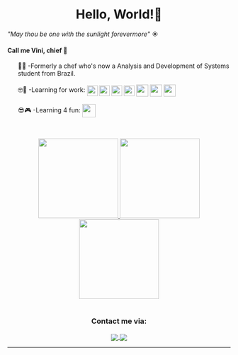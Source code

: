 <h1 align="center"> Hello, World!👋</h1>

<i>"May thou be one with the sunlight forevermore"</i> ☀️

<h4>Call me Vini, chief 🫡</h4>

<ul>
<div>
👨‍🍳 -Formerly a chef who's now a Analysis and Development of Systems student
from Brazil.
</div>
<br>
<div>
  🤓📖 -Learning for work:
  <img align="center" width="24em"
    src="https://cdn.jsdelivr.net/gh/devicons/devicon/icons/html5/html5-plain.svg" />
  <img align="center" width="24em"
    src="https://cdn.jsdelivr.net/gh/devicons/devicon/icons/css3/css3-plain.svg" />
  <img align="center" width="24em"
    src="https://cdn.jsdelivr.net/gh/devicons/devicon/icons/javascript/javascript-plain.svg" />
  <img align="center" width="24em"
    src="https://cdn.jsdelivr.net/gh/devicons/devicon/icons/typescript/typescript-plain.svg" />
  <img align="center" width="27em"
    src="https://cdn.jsdelivr.net/gh/devicons/devicon/icons/react/react-original.svg" />
   <img align="center" width="27em"
    src="https://cdn.jsdelivr.net/gh/devicons/devicon/icons/angular/angular-original.svg" />
  <img align="center" width="27em"
    src="https://cdn.jsdelivr.net/gh/devicons/devicon/icons/bootstrap/bootstrap-original.svg" /> 

</div>

<br>

<div>
  😎🎮 -Learning 4 fun:
  <img align="center" width="30em" 
    src="https://cdn.jsdelivr.net/gh/devicons/devicon/icons/godot/godot-original.svg" />
</div>
</ul>


<br>
<br>
<div align='center'>
  <a href="https://github.com/viniciusagvaz">
    <img height="180em" 
      src="https://github-readme-stats.vercel.app/api?username=viniciusagvaz&theme=blueberry&show_icons=true&hide_border=false&count_private=false&rank_icon=github" />
    <img height="180em" 
      src="https://github-readme-stats.vercel.app/api/top-langs/?username=viniciusagvaz&theme=blueberry&show_icons=true&hide_border=false&layout=compact&langs_count=10" />
      <br>
    <img height="180em" 
      src="https://github-readme-streak-stats.herokuapp.com/?user=viniciusagvaz&theme=blueberry&hide_border=false" />
  </a>


</div>
<br>
<div align="center">
  <div align="center">
  <h3>Contact me via:</h3>
  
  <a href="https://www.linkedin.com/in/viniciusagvaz/" target="_blank">
    <img align="center"
      src="https://img.shields.io/badge/viniciusagvaz-%230077B5?style=for-the-badge&logo=linkedin&logoColor=white&labelColor=blue"
      target="_blank" />
  </a>

  <a href="mailto:agvazvinicius@gmail.com">
    <img align="center"
      src="https://img.shields.io/badge/agvazvinicius-D14836?style=for-the-badge&logo=gmail&logoColor=white&labelColor=red"
      target="_blank" />
  </a>
</div>


<hr>
<!--
  <img width="100em"
    src="https://raw.githubusercontent.com/viniciusagvaz/readme-imgs/main/vv-dark-logo.svg?token=GHSAT0AAAAAACOQZ62T4AA37UOLXU6RJLVUZO5FIIA"/>
